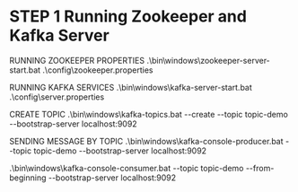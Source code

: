 # STEP 1 Running Zookeeper and Kafka Server
RUNNING ZOOKEEPER PROPERTIES
.\bin\windows\zookeeper-server-start.bat .\config\zookeeper.properties

RUNNING KAFKA SERVICES
.\bin\windows\kafka-server-start.bat .\config\server.properties

CREATE TOPIC
.\bin\windows\kafka-topics.bat --create --topic topic-demo --bootstrap-server localhost:9092

SENDING MESSAGE BY TOPIC
.\bin\windows\kafka-console-producer.bat --topic topic-demo --bootstrap-server localhost:9092

.\bin\windows\kafka-console-consumer.bat --topic topic-demo --from-beginning --bootstrap-server localhost:9092

